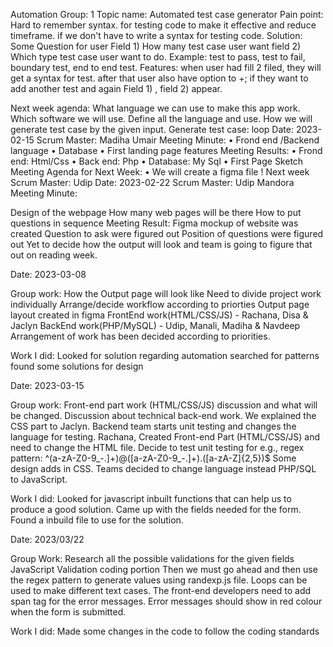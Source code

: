 Automation Group: 1 Topic name: Automated test case generator Pain point: Hard to remember syntax. for testing code to make it effective and reduce timeframe. if we don't have to write a syntax for testing code. Solution: Some Question for user Field 1) How many test case user want field 2) Which type test case user want to do. Example: test to pass, test to fail, boundary test, end to end test. Features: when user had fill 2 filed, they will get a syntax for test. after that user also have option to +; if they want to add another test and again Field 1) , field 2) appear.

Next week agenda: What language we can use to make this app work. Which software we will use. Define all the language and use. How we will generate test case by the given input. Generate test case: loop Date: 2023-02-15 Scrum Master: Madiha Umair Meeting Minute: • Frond end /Backend language • Database • First landing page features Meeting Results: • Frond end: Html/Css • Back end: Php • Database: My Sql • First Page Sketch Meeting Agenda for Next Week: • We will create a figma file ! Next week Scrum Master: Udip Date: 2023-02-22 Scrum Master: Udip Mandora Meeting Minute:

Design of the webpage
How many web pages will be there
How to put questions in sequence Meeting Result:
Figma mockup of website was created
Question to ask were figured out
Position of questions were figured out Yet to decide how the output will look and team is going to figure that out on reading week.

Date: 2023-03-08

Group work:
How the Output page will look like
Need to divide project work individually
Arrange/decide workflow according to priorties
Output page layout created in figma
FrontEnd work(HTML/CSS/JS) - Rachana, Disa & Jaclyn
BackEnd work(PHP/MySQL) - Udip, Manali, Madiha & Navdeep
Arrangement of work has been decided according to priorities.

Work I did:
Looked for solution regarding automation
searched for patterns 
found some solutions for design

Date: 2023-03-15

Group work:
Front-end part work (HTML/CSS/JS) discussion and what will be changed.
Discussion about technical back-end work.
We explained the CSS part to Jaclyn.
Backend team starts unit testing and changes the language for testing.
Rachana, Created Front-end Part (HTML/CSS/JS) and need to change the HTML file.
Decide to test unit testing for e.g., regex pattern: ^(a-zA-Z0-9_\-\.]+)@([a-zA-Z0-9_\-\.]+)\.([a-zA-Z]{2,5})$
Some design adds in CSS.
Teams decided to change language instead PHP/SQL to JavaScript.

Work I did:
Looked for javascript inbuilt functions that can help us to produce a good solution.
Came up with the fields needed for the form.
Found a inbuild file to use for the solution.

Date: 2023/03/22

Group Work:
Research all the possible validations for the given fields
JavaScript Validation coding portion
Then we must go ahead and then use the regex pattern to generate values using randexp.js file.
Loops can be used to make different text cases.
The front-end developers need to add span tag for the error messages.
Error messages should show in red colour when the form is submitted.

Work I did:
Made some changes in the code to follow the coding standards



